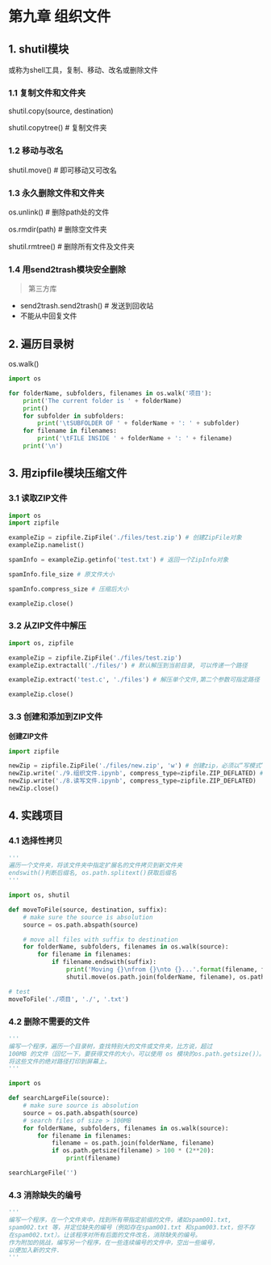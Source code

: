 # 第九章 组织文件

## 1. shutil模块

或称为shell工具，复制、移动、改名或删除文件

### 1.1 复制文件和文件夹

shutil.copy(source, destination)

shutil.copytree() # 复制文件夹

### 1.2 移动与改名

shutil.move() # 即可移动又可改名

### 1.3 永久删除文件和文件夹

os.unlink() # 删除path处的文件

os.rmdir(path) # 删除空文件夹

shutil.rmtree() # 删除所有文件及文件夹

### 1.4 用send2trash模块安全删除

> 第三方库

- send2trash.send2trash() # 发送到回收站
- 不能从中回复文件

## 2. 遍历目录树

os.walk()


```python
import os

for folderName, subfolders, filenames in os.walk('项目'):
    print('The current folder is ' + folderName)
    print()
    for subfolder in subfolders:
        print('\tSUBFOLDER OF ' + folderName + ': ' + subfolder)
    for filename in filenames:
        print('\tFILE INSIDE ' + folderName + ': ' + filename)
    print('\n')
```

## 3. 用zipfile模块压缩文件

### 3.1 读取ZIP文件


```python
import os
import zipfile

exampleZip = zipfile.ZipFile('./files/test.zip') # 创建ZipFile对象
exampleZip.namelist()
```


```python
spamInfo = exampleZip.getinfo('test.txt') # 返回一个ZipInfo对象

spamInfo.file_size # 原文件大小
```


```python
spamInfo.compress_size # 压缩后大小
```


```python
exampleZip.close()
```

### 3.2 从ZIP文件中解压


```python
import os, zipfile

exampleZip = zipfile.ZipFile('./files/test.zip')
exampleZip.extractall('./files/') # 默认解压到当前目录, 可以传递一个路径
```


```python
exampleZip.extract('test.c', './files') # 解压单个文件,第二个参数可指定路径
```


```python
exampleZip.close()
```

### 3.3 创建和添加到ZIP文件

**创建ZIP文件**


```python
import zipfile

newZip = zipfile.ZipFile('./files/new.zip', 'w') # 创建zip，必须以“写模式”打开ZipFile对象
newZip.write('./9.组织文件.ipynb', compress_type=zipfile.ZIP_DEFLATED) # 第二个参数是压缩类型
newZip.write('./8.读写文件.ipynb', compress_type=zipfile.ZIP_DEFLATED)
newZip.close()
```

## 4. 实践项目

### 4.1 选择性拷贝


```python
'''
遍历一个文件夹，将该文件夹中指定扩展名的文件拷贝到新文件夹
endswith()判断后缀名, os.path.splitext()获取后缀名
'''

import os, shutil

def moveToFile(source, destination, suffix):
    # make sure the source is absolution
    source = os.path.abspath(source)

    # move all files with suffix to destination
    for folderName, subfolders, filenames in os.walk(source):
        for filename in filenames:
            if filename.endswith(suffix):
                print('Moving {}\nfrom {}\nto {}...'.format(filename, folderName, os.path.abspath(destination)))
                shutil.move(os.path.join(folderName, filename), os.path.join(destination, filename))

# test
moveToFile('./项目', './', '.txt')
```

### 4.2 删除不需要的文件


```python
'''
编写一个程序，遍历一个目录树，查找特别大的文件或文件夹，比方说，超过
100MB 的文件（回忆一下，要获得文件的大小，可以使用 os 模块的os.path.getsize()）。
将这些文件的绝对路径打印到屏幕上。
'''

import os

def searchLargeFile(source):
    # make sure source is absolution
    source = os.path.abspath(source)
    # search files of size > 100MB
    for folderName, subfolders, filenames in os.walk(source):
        for filename in filenames:
            filename = os.path.join(folderName, filename)
            if os.path.getsize(filename) > 100 * (2**20):
                print(filename)

searchLargeFile('')

```

### 4.3 消除缺失的编号


```python
'''
编写一个程序，在一个文件夹中，找到所有带指定前缀的文件，诸如spam001.txt,
spam002.txt 等，并定位缺失的编号（例如存在spam001.txt 和spam003.txt，但不存
在spam002.txt）。让该程序对所有后面的文件改名，消除缺失的编号。
作为附加的挑战，编写另一个程序，在一些连续编号的文件中，空出一些编号，
以便加入新的文件.
'''
```

